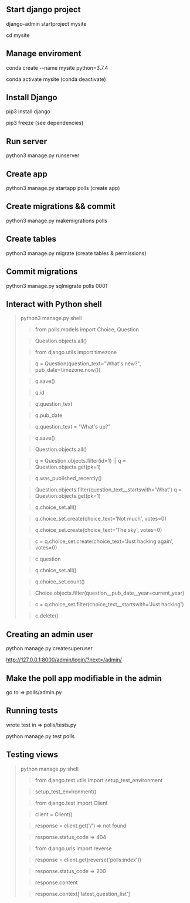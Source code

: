 ## Start django project

django-admin startproject mysite

cd mysite

## Manage enviroment

conda create --name mysite python=3.7.4

conda activate mysite (conda deactivate)

## Install Django

pip3 install django

pip3 freeze (see dependencies)

## Run server

python3 manage.py runserver

## Create app

python3 manage.py startapp polls (create app)

## Create migrations && commit

python3 manage.py makemigrations polls

## Create tables

python3 manage.py migrate (create tables & permissions)

## Commit migrations

python3 manage.py sqlmigrate polls 0001

## Interact with Python shell

> python3 manage.py shell
>> from polls.models import Choice, Question
>
>> Question.objects.all()
>
>> from django.utils import timezone
>
>> q = Question(question_text="What's new?", pub_date=timezone.now())
>
>> q.save()
>
>> q.id
>
>> q.question_text
>
>> q.pub_date
>
>> q.question_text = "What's up?"
>
>> q.save()
>
>> Question.objects.all()
>
>> q = Question.objects.filter(id=1) || q = Question.objects.get(pk=1)
>
>> q.was_published_recently()
>
>> Question.objects.filter(question_text__startswith='What')
>> q = Question.objects.get(pk=1)
>
>> q.choice_set.all()
>
>> q.choice_set.create(choice_text='Not much', votes=0)
>
>> q.choice_set.create(choice_text='The sky', votes=0)
>
>> c = q.choice_set.create(choice_text='Just hacking again', votes=0)
>
>> c.question
>
>> q.choice_set.all()
>
>> q.choice_set.count()
>
>> Choice.objects.filter(question__pub_date__year=current_year)
>
>> c = q.choice_set.filter(choice_text__startswith='Just hacking')
>
>> c.delete()

## Creating an admin user

python manage.py createsuperuser

http://127.0.0.1:8000/admin/login/?next=/admin/

## Make the poll app modifiable in the admin

go to => polls/admin.py

## Running tests

wrote test in => polls/tests.py

python manage.py test polls

## Testing views

>python manage.py shell
>> from django.test.utils import setup_test_environment
>
>> setup_test_environment()
>
>> from django.test import Client
>
>> client = Client()
>
>> response = client.get('/') => not found
>
>> response.status_code => 404
>
>> from django.urls import reverse
>
>> response = client.get(reverse('polls:index'))
>
>> response.status_code => 200
>
>> response.content
>
>> response.context['latest_question_list']
